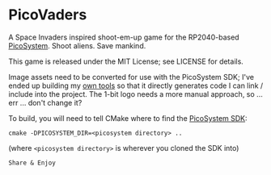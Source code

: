 PicoVaders
==========

A Space Invaders inspired shoot-em-up game for the RP2040-based 
[PicoSystem](https://shop.pimoroni.com/products/picosystem). Shoot aliens. 
Save mankind.

This game is released under the MIT License; see LICENSE for details.

Image assets need to be converted for use with the PicoSystem SDK; I've ended
up building my [own tools](https://github.com/ahnlak/pstools) so that it directly
generates code I can link / include into the project. The 1-bit logo needs a
more manual approach, so ... err ... don't change it?

To build, you will need to tell CMake where to find the 
[PicoSystem SDK](https://github.com/pimoroni/picosystem):

`cmake -DPICOSYSTEM_DIR=<picosystem directory> ..`

(where `<picosystem directory>` is wherever you cloned the SDK into)

```
Share & Enjoy
```